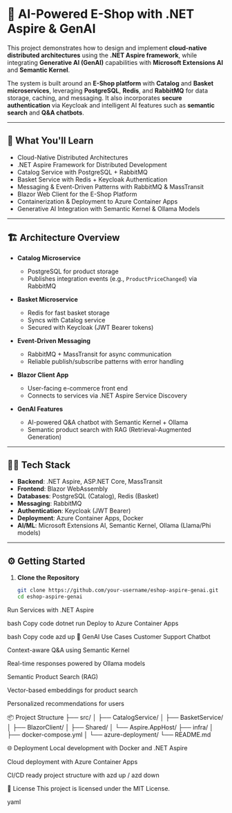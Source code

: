 # 🛒 AI-Powered E-Shop with .NET Aspire & GenAI

This project demonstrates how to design and implement **cloud-native distributed architectures** using the **.NET Aspire framework**, while integrating **Generative AI (GenAI)** capabilities with **Microsoft Extensions AI** and **Semantic Kernel**.  

The system is built around an **E-Shop platform** with **Catalog** and **Basket microservices**, leveraging **PostgreSQL**, **Redis**, and **RabbitMQ** for data storage, caching, and messaging. It also incorporates **secure authentication** via Keycloak and intelligent AI features such as **semantic search** and **Q&A chatbots**.

---

## 🚀 What You'll Learn

- Cloud-Native Distributed Architectures  
- .NET Aspire Framework for Distributed Development  
- Catalog Service with PostgreSQL + RabbitMQ  
- Basket Service with Redis + Keycloak Authentication  
- Messaging & Event-Driven Patterns with RabbitMQ & MassTransit  
- Blazor Web Client for the E-Shop Platform  
- Containerization & Deployment to Azure Container Apps  
- Generative AI Integration with Semantic Kernel & Ollama Models  

---

## 🏗️ Architecture Overview

- **Catalog Microservice**  
  - PostgreSQL for product storage  
  - Publishes integration events (e.g., `ProductPriceChanged`) via RabbitMQ  

- **Basket Microservice**  
  - Redis for fast basket storage  
  - Syncs with Catalog service  
  - Secured with Keycloak (JWT Bearer tokens)  

- **Event-Driven Messaging**  
  - RabbitMQ + MassTransit for async communication  
  - Reliable publish/subscribe patterns with error handling  

- **Blazor Client App**  
  - User-facing e-commerce front end  
  - Connects to services via .NET Aspire Service Discovery  

- **GenAI Features**  
  - AI-powered Q&A chatbot with Semantic Kernel + Ollama  
  - Semantic product search with RAG (Retrieval-Augmented Generation)  

---

## 🧑‍💻 Tech Stack

- **Backend**: .NET Aspire, ASP.NET Core, MassTransit  
- **Frontend**: Blazor WebAssembly  
- **Databases**: PostgreSQL (Catalog), Redis (Basket)  
- **Messaging**: RabbitMQ  
- **Authentication**: Keycloak (JWT Bearer)  
- **Deployment**: Azure Container Apps, Docker  
- **AI/ML**: Microsoft Extensions AI, Semantic Kernel, Ollama (Llama/Phi models)  

---

## ⚙️ Getting Started

1. **Clone the Repository**
   ```bash
   git clone https://github.com/your-username/eshop-aspire-genai.git
   cd eshop-aspire-genai
Run Services with .NET Aspire

bash
Copy code
dotnet run
Deploy to Azure Container Apps

bash
Copy code
azd up
🧠 GenAI Use Cases
Customer Support Chatbot

Context-aware Q&A using Semantic Kernel

Real-time responses powered by Ollama models

Semantic Product Search (RAG)

Vector-based embeddings for product search

Personalized recommendations for users

📦 Project Structure
├── src/
│   ├── CatalogService/
│   ├── BasketService/
│   ├── BlazorClient/
│   ├── Shared/
│   └── Aspire.AppHost/
├── infra/
│   ├── docker-compose.yml
│   └── azure-deployment/
└── README.md

🌐 Deployment
Local development with Docker and .NET Aspire

Cloud deployment with Azure Container Apps

CI/CD ready project structure with azd up / azd down

📜 License
This project is licensed under the MIT License.

yaml





